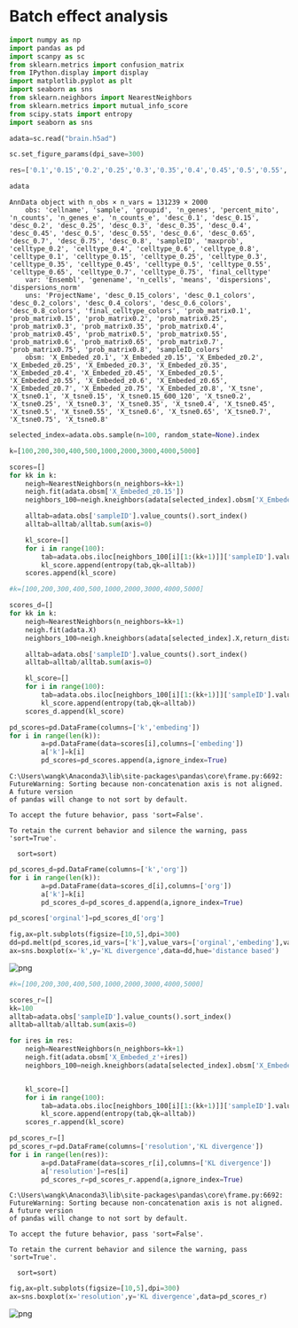 
# Batch effect analysis


```python
import numpy as np
import pandas as pd
import scanpy as sc
from sklearn.metrics import confusion_matrix
from IPython.display import display
import matplotlib.pyplot as plt
import seaborn as sns
from sklearn.neighbors import NearestNeighbors
from sklearn.metrics import mutual_info_score
from scipy.stats import entropy
import seaborn as sns
```


```python
adata=sc.read("brain.h5ad")
```


```python
sc.set_figure_params(dpi_save=300)
```


```python
res=['0.1','0.15','0.2','0.25','0.3','0.35','0.4','0.45','0.5','0.55','0.6','0.65','0.7','0.75','0.8']
```


```python
adata
```




    AnnData object with n_obs × n_vars = 131239 × 2000 
        obs: 'cellname', 'sample', 'groupid', 'n_genes', 'percent_mito', 'n_counts', 'n_genes_e', 'n_counts_e', 'desc_0.1', 'desc_0.15', 'desc_0.2', 'desc_0.25', 'desc_0.3', 'desc_0.35', 'desc_0.4', 'desc_0.45', 'desc_0.5', 'desc_0.55', 'desc_0.6', 'desc_0.65', 'desc_0.7', 'desc_0.75', 'desc_0.8', 'sampleID', 'maxprob', 'celltype_0.2', 'celltype_0.4', 'celltype_0.6', 'celltype_0.8', 'celltype_0.1', 'celltype_0.15', 'celltype_0.25', 'celltype_0.3', 'celltype_0.35', 'celltype_0.45', 'celltype_0.5', 'celltype_0.55', 'celltype_0.65', 'celltype_0.7', 'celltype_0.75', 'final_celltype'
        var: 'Ensembl', 'genename', 'n_cells', 'means', 'dispersions', 'dispersions_norm'
        uns: 'ProjectName', 'desc_0.15_colors', 'desc_0.1_colors', 'desc_0.2_colors', 'desc_0.4_colors', 'desc_0.6_colors', 'desc_0.8_colors', 'final_celltype_colors', 'prob_matrix0.1', 'prob_matrix0.15', 'prob_matrix0.2', 'prob_matrix0.25', 'prob_matrix0.3', 'prob_matrix0.35', 'prob_matrix0.4', 'prob_matrix0.45', 'prob_matrix0.5', 'prob_matrix0.55', 'prob_matrix0.6', 'prob_matrix0.65', 'prob_matrix0.7', 'prob_matrix0.75', 'prob_matrix0.8', 'sampleID_colors'
        obsm: 'X_Embeded_z0.1', 'X_Embeded_z0.15', 'X_Embeded_z0.2', 'X_Embeded_z0.25', 'X_Embeded_z0.3', 'X_Embeded_z0.35', 'X_Embeded_z0.4', 'X_Embeded_z0.45', 'X_Embeded_z0.5', 'X_Embeded_z0.55', 'X_Embeded_z0.6', 'X_Embeded_z0.65', 'X_Embeded_z0.7', 'X_Embeded_z0.75', 'X_Embeded_z0.8', 'X_tsne', 'X_tsne0.1', 'X_tsne0.15', 'X_tsne0.15_600_120', 'X_tsne0.2', 'X_tsne0.25', 'X_tsne0.3', 'X_tsne0.35', 'X_tsne0.4', 'X_tsne0.45', 'X_tsne0.5', 'X_tsne0.55', 'X_tsne0.6', 'X_tsne0.65', 'X_tsne0.7', 'X_tsne0.75', 'X_tsne0.8'




```python
selected_index=adata.obs.sample(n=100, random_state=None).index
```


```python
k=[100,200,300,400,500,1000,2000,3000,4000,5000]

scores=[]
for kk in k:
    neigh=NearestNeighbors(n_neighbors=kk+1)
    neigh.fit(adata.obsm['X_Embeded_z0.15'])
    neighbors_100=neigh.kneighbors(adata[selected_index].obsm['X_Embeded_z0.15'],return_distance=False)

    alltab=adata.obs['sampleID'].value_counts().sort_index()
    alltab=alltab/alltab.sum(axis=0)

    kl_score=[]
    for i in range(100):
        tab=adata.obs.iloc[neighbors_100[i][1:(kk+1)]]['sampleID'].value_counts().sort_index()/kk
        kl_score.append(entropy(tab,qk=alltab))
    scores.append(kl_score)
```


```python
#k=[100,200,300,400,500,1000,2000,3000,4000,5000]

scores_d=[]
for kk in k:
    neigh=NearestNeighbors(n_neighbors=kk+1)
    neigh.fit(adata.X)
    neighbors_100=neigh.kneighbors(adata[selected_index].X,return_distance=False)

    alltab=adata.obs['sampleID'].value_counts().sort_index()
    alltab=alltab/alltab.sum(axis=0)

    kl_score=[]
    for i in range(100):
        tab=adata.obs.iloc[neighbors_100[i][1:(kk+1)]]['sampleID'].value_counts().sort_index()/kk
        kl_score.append(entropy(tab,qk=alltab))
    scores_d.append(kl_score)
```


```python
pd_scores=pd.DataFrame(columns=['k','embeding'])
for i in range(len(k)):
        a=pd.DataFrame(data=scores[i],columns=['embeding'])
        a['k']=k[i]
        pd_scores=pd_scores.append(a,ignore_index=True)
```

    C:\Users\wangk\Anaconda3\lib\site-packages\pandas\core\frame.py:6692: FutureWarning: Sorting because non-concatenation axis is not aligned. A future version
    of pandas will change to not sort by default.
    
    To accept the future behavior, pass 'sort=False'.
    
    To retain the current behavior and silence the warning, pass 'sort=True'.
    
      sort=sort)
    


```python
pd_scores_d=pd.DataFrame(columns=['k','org'])
for i in range(len(k)):
        a=pd.DataFrame(data=scores_d[i],columns=['org'])
        a['k']=k[i]
        pd_scores_d=pd_scores_d.append(a,ignore_index=True)
```


```python
pd_scores['orginal']=pd_scores_d['org']
```


```python
fig,ax=plt.subplots(figsize=[10,5],dpi=300)
dd=pd.melt(pd_scores,id_vars=['k'],value_vars=['orginal','embeding'],var_name='distance based',value_name='KL divergence')
ax=sns.boxplot(x='k',y='KL divergence',data=dd,hue='distance based')

```


![png](output_12_0.png)



```python
#k=[100,200,300,400,500,1000,2000,3000,4000,5000]

scores_r=[]
kk=100
alltab=adata.obs['sampleID'].value_counts().sort_index()
alltab=alltab/alltab.sum(axis=0)

for ires in res:
    neigh=NearestNeighbors(n_neighbors=kk+1)
    neigh.fit(adata.obsm['X_Embeded_z'+ires])
    neighbors_100=neigh.kneighbors(adata[selected_index].obsm['X_Embeded_z'+ires],return_distance=False)


    kl_score=[]
    for i in range(100):
        tab=adata.obs.iloc[neighbors_100[i][1:(kk+1)]]['sampleID'].value_counts().sort_index()/kk
        kl_score.append(entropy(tab,qk=alltab))
    scores_r.append(kl_score)
```


```python
pd_scores_r=[]
pd_scores_r=pd.DataFrame(columns=['resolution','KL divergence'])
for i in range(len(res)):
        a=pd.DataFrame(data=scores_r[i],columns=['KL divergence'])
        a['resolution']=res[i]
        pd_scores_r=pd_scores_r.append(a,ignore_index=True)
```

    C:\Users\wangk\Anaconda3\lib\site-packages\pandas\core\frame.py:6692: FutureWarning: Sorting because non-concatenation axis is not aligned. A future version
    of pandas will change to not sort by default.
    
    To accept the future behavior, pass 'sort=False'.
    
    To retain the current behavior and silence the warning, pass 'sort=True'.
    
      sort=sort)
    


```python
fig,ax=plt.subplots(figsize=[10,5],dpi=300)
ax=sns.boxplot(x='resolution',y='KL divergence',data=pd_scores_r)
```


![png](output_15_0.png)


